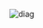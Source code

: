 


![diag](https://github.com/martaboratyn/projekt-2/assets/151691738/78610d4d-83de-48c2-a8b5-c7c68d4679cf)




